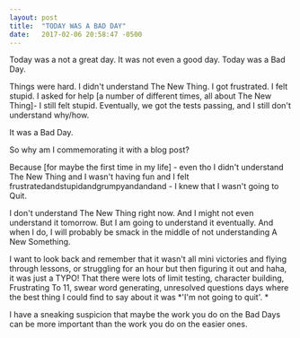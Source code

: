```yaml
---
layout: post
title:  "TODAY WAS A BAD DAY"
date:   2017-02-06 20:58:47 -0500
---
```


Today was a not a great day. It was not even a good day. Today was a Bad Day. 

Things were hard. I didn't understand The New Thing. I got frustrated. I felt stupid. I asked for help [a number of different times, all about The New Thing]- I still felt stupid. Eventually, we got the tests passing, and I still don't understand why/how. 

It was a Bad Day. 

So why am I commemorating it with a blog post? 

Because [for maybe the first time in my life] - even tho I didn't understand The New Thing and I wasn't having fun and I felt frustratedandstupidandgrumpyandandand - I knew that I wasn't going to Quit. 

I don't understand The New Thing right now. And I might not even understand it tomorrow. But I am going to understand it eventually. And when I do, I will probably be smack in the middle of not understanding A New Something. 

I want to look back and remember that it wasn't all mini victories and flying through lessons, or struggling for an hour but then figuring it out and haha, it was just a TYPO! That there were lots of limit testing, character building, Frustrating To 11, swear word generating, unresolved questions days where the best thing I could find to say about it was *'I'm not going to quit'. 
*

I have a sneaking suspicion that maybe the work you do on the Bad Days can be more important than the work you do on the easier ones.
